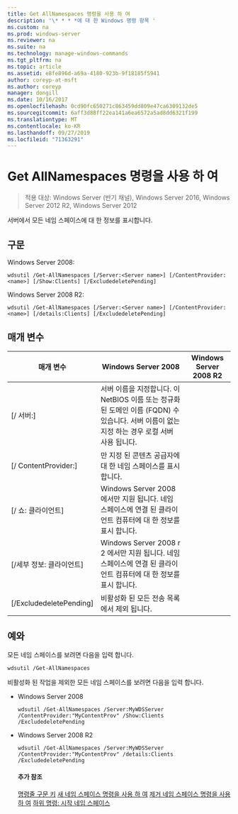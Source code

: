 ```yaml
---
title: Get AllNamespaces 명령을 사용 하 여
description: '\* * * *에 대 한 Windows 명령 항목 '
ms.custom: na
ms.prod: windows-server
ms.reviewer: na
ms.suite: na
ms.technology: manage-windows-commands
ms.tgt_pltfrm: na
ms.topic: article
ms.assetid: e8fe896d-a69a-4180-923b-9f18185f5941
author: coreyp-at-msft
ms.author: coreyp
manager: dongill
ms.date: 10/16/2017
ms.openlocfilehash: 0cd90fc650271c863459dd809e47ca6309132de5
ms.sourcegitcommit: 6aff3d88ff22ea141a6ea6572a5ad8dd6321f199
ms.translationtype: MT
ms.contentlocale: ko-KR
ms.lasthandoff: 09/27/2019
ms.locfileid: "71363291"
---
```

# <a name="using-the-get-allnamespaces-command"></a>Get AllNamespaces 명령을 사용 하 여

>적용 대상: Windows Server (반기 채널), Windows Server 2016, Windows Server 2012 R2, Windows Server 2012

서버에서 모든 네임 스페이스에 대 한 정보를 표시합니다.
## <a name="syntax"></a>구문
Windows Server 2008:
```
wdsutil /Get-AllNamespaces [/Server:<Server name>] [/ContentProvider:<name>] [/Show:Clients] [/ExcludedeletePending]
```
Windows Server 2008 R2:
```
wdsutil /Get-AllNamespaces [/Server:<Server name>] [/ContentProvider:<name>] [/details:Clients] [/ExcludedeletePending]
```
## <a name="parameters"></a>매개 변수

|         매개 변수         |                                                                               Windows Server 2008                                                                               | Windows Server 2008 R2 |
|---------------------------|---------------------------------------------------------------------------------------------------------------------------------------------------------------------------------|------------------------|
|  [/ 서버:<Server name>]  | 서버 이름을 지정합니다. 이 NetBIOS 이름 또는 정규화 된 도메인 이름 (FQDN) 수 있습니다. 서버 이름이 없는 지정 하는 경우 로컬 서버 사용 됩니다. |                        |
| [/ ContentProvider:<name>] |                                                        만 지정 된 콘텐츠 공급자에 대 한 네임 스페이스를 표시합니다.                                                         |                        |
|      [/ 쇼: 클라이언트]      |                            Windows Server 2008 에서만 지원 됩니다. 네임 스페이스에 연결 된 클라이언트 컴퓨터에 대 한 정보를 표시 합니다.                             |                        |
|    [/세부 정보: 클라이언트]     |                           Windows Server 2008 r 2 에서만 지원 됩니다. 네임 스페이스에 연결 된 클라이언트 컴퓨터에 대 한 정보를 표시 합니다.                           |                        |
|  [/ExcludedeletePending]  |                                                              비활성화 된 모든 전송 목록에서 제외 됩니다.                                                              |                        |

## <a name="BKMK_examples"></a>예와
모든 네임 스페이스를 보려면 다음을 입력 합니다.
```
wdsutil /Get-AllNamespaces
```
비활성화 된 작업을 제외한 모든 네임 스페이스를 보려면 다음을 입력 합니다.
- Windows Server 2008
  ```
  wdsutil /Get-AllNamespaces /Server:MyWDSServer /ContentProvider:"MyContentProv" /Show:Clients /ExcludedeletePending
  ```
- Windows Server 2008 R2
  ```
  wdsutil /Get-AllNamespaces /Server:MyWDSServer /ContentProvider:"MyContentProv" /details:Clients /ExcludedeletePending
  ```
  #### <a name="additional-references"></a>추가 참조
  [명령줄 구문 키](command-line-syntax-key.md)
  [새 네임 스페이스 명령을 사용 하 여](using-the-new-namespace-command.md)
  [제거 네임 스페이스 명령을 사용 하 여](using-the-remove-namespace-command.md)
  [하위 명령: 시작 네임 스페이스](subcommand-start-namespace.md)
